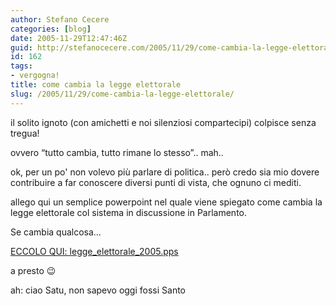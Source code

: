 ```yaml
---
author: Stefano Cecere
categories: [blog]
date: 2005-11-29T12:47:46Z
guid: http://stefanocecere.com/2005/11/29/come-cambia-la-legge-elettorale/
id: 162
tags:
- vergogna!
title: come cambia la legge elettorale
slug: /2005/11/29/come-cambia-la-legge-elettorale/
---
```


<img src='/wp-content/il_solito_ignoto.jpg' alt='' align='left' />il solito ignoto (con amichetti e noi silenziosi compartecipi) colpisce senza tregua!
  
ovvero &#x201c;tutto cambia, tutto rimane lo stesso&#x201d;.. mah..

ok, per un po' non volevo pi&#xf9; parlare di politica.. però credo sia mio dovere contribuire a far conoscere diversi punti di vista, che ognuno ci mediti.
  
allego qui un semplice powerpoint nel quale viene spiegato come cambia la legge elettorale col sistema in discussione in Parlamento.
  
Se cambia qualcosa…

[ECCOLO QUI: legge\_elettorale\_2005.pps](/wp-content/legge_elettorale_2005.pps "")

a presto 😉

ah: ciao Satu, non sapevo oggi fossi Santo